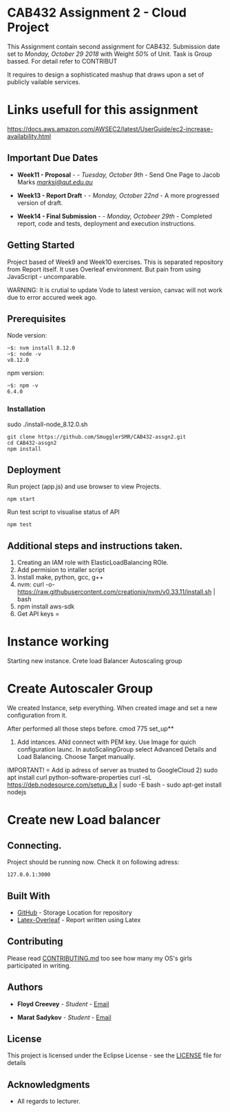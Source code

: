 # CAB432 Assignment 2 - Cloud Project

This Assignment contain second assignment for CAB432. Submission date set to *Monday, October 29 2018* with Weight *50%* of Unit. Task is Group bassed. For detail refer to CONTRIBUT

It requires to design a sophisticated mashup that draws upon a set of publicly  vailable services.

# Links usefull for this assignment
https://docs.aws.amazon.com/AWSEC2/latest/UserGuide/ec2-increase-availability.html



## Important Due Dates

* **Week11 - Proposal** -  - *Tuesday, October 9th* - Send One Page to Jacob Marks *marksj@qut.edu.au*

* **Week13 - Report Draft** -  - *Monday, October 22nd* - A more progressed version of draft.

* **Week14 - Final Submission** -  - *Monday, Octobeer 29th* - Completed report, code and tests, deployment and execution instructions.

## Getting Started

Project based of Week9 and Week10 exercises. This is separated repository from Report itself. It uses Overleaf environment. But pain from using JavaScript - uncomparable.

WARNING: It is crutial to update Vode to latest version, canvac will not work due to error accured week ago.
## Prerequisites
Node version:
```
~$: nvm install 8.12.0
~$: node -v
v8.12.0
```
npm version:
```
~$: npm -v
6.4.0
```
### Installation
sudo ./install-node_8.12.0.sh
```
git clone https://github.com/SmugglerSMR/CAB432-assgn2.git
cd CAB432-assgn2
npm install
```
## Deployment
Run project (app.js) and use browser to view Projects.
```
npm start
```

Run test script to visualise status of API
```
npm test
```

## Additional steps and instructions taken.

1) Creating an IAM role with ElasticLoadBalancing ROle.
2) Add permision to intaller script
3) Install make, python, gcc, g++
4) nvm: curl -o- https://raw.githubusercontent.com/creationix/nvm/v0.33.11/install.sh | bash
4) npm install aws-sdk
5) Get API keys = 


# Instance working
Starting new instance.
Crete load Balancer
Autoscaling group


# Create Autoscaler Group
We created Instance, setp everything.
When created image and set a new configuration from it.

After performed all those steps before.
cmod 775 set_up**

1) Add intances. ANd connect with PEM key.
Use Image for quich configuration launc.
In autoScalingGroup select Advanced Details and Load Balancing. Choose Target manually.

IMPORTANT! = Add ip adress of server as trusted to GoogleCloud
2)
sudo apt install curl python-software-properties
curl -sL https://deb.nodesource.com/setup_8.x | sudo -E bash -
sudo apt-get install nodejs

# Create new Load balancer



## Connecting.
Project should be running now.
Check it on following adress:
```
127.0.0.1:3000
```







## Built With

* [GitHub](https://github.com/SmugglerSMR/CAB432-assgn2) - Storage Location for repository
* [Latex-Overleaf](https://www.overleaf.com/project/5bbaef9b5da0456215f7b261) - Report written using Latex

## Contributing

Please read [CONTRIBUTING.md](https://github.com/) too see how many my OS's girls participated in writing.

## Authors
* **Floyd Creevey** - *Student* - [Email](floyd.creevey@connect.qut.edu.au)

* **Marat Sadykov** - *Student* - [Email](marat.sadykov@connect.qut.edu.au)
## License

This project is licensed under the Eclipse License - see the [LICENSE](LICENSE) file for details

## Acknowledgments
* All regards to lecturer.